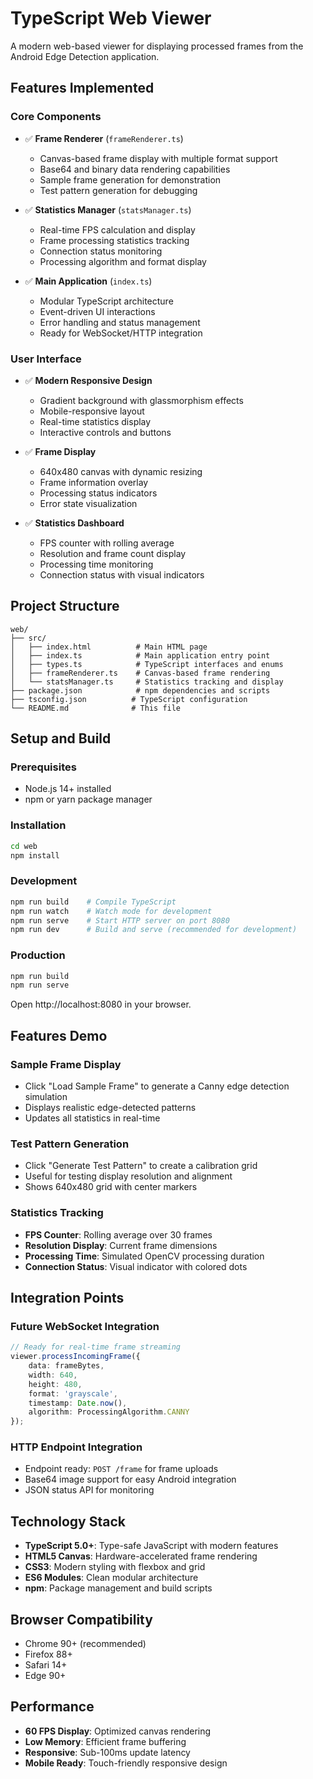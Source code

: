 # TypeScript Web Viewer

A modern web-based viewer for displaying processed frames from the Android Edge Detection application.

## Features Implemented

### Core Components

- ✅ **Frame Renderer** (`frameRenderer.ts`)
  - Canvas-based frame display with multiple format support
  - Base64 and binary data rendering capabilities
  - Sample frame generation for demonstration
  - Test pattern generation for debugging

- ✅ **Statistics Manager** (`statsManager.ts`)
  - Real-time FPS calculation and display
  - Frame processing statistics tracking
  - Connection status monitoring
  - Processing algorithm and format display

- ✅ **Main Application** (`index.ts`)
  - Modular TypeScript architecture
  - Event-driven UI interactions
  - Error handling and status management
  - Ready for WebSocket/HTTP integration

### User Interface

- ✅ **Modern Responsive Design**
  - Gradient background with glassmorphism effects
  - Mobile-responsive layout
  - Real-time statistics display
  - Interactive controls and buttons

- ✅ **Frame Display**
  - 640x480 canvas with dynamic resizing
  - Frame information overlay
  - Processing status indicators
  - Error state visualization

- ✅ **Statistics Dashboard**
  - FPS counter with rolling average
  - Resolution and frame count display
  - Processing time monitoring
  - Connection status with visual indicators

## Project Structure

```
web/
├── src/
│   ├── index.html          # Main HTML page
│   ├── index.ts            # Main application entry point
│   ├── types.ts            # TypeScript interfaces and enums
│   ├── frameRenderer.ts    # Canvas-based frame rendering
│   └── statsManager.ts     # Statistics tracking and display
├── package.json            # npm dependencies and scripts
├── tsconfig.json          # TypeScript configuration
└── README.md              # This file
```

## Setup and Build

### Prerequisites
- Node.js 14+ installed
- npm or yarn package manager

### Installation
```bash
cd web
npm install
```

### Development
```bash
npm run build    # Compile TypeScript
npm run watch    # Watch mode for development
npm run serve    # Start HTTP server on port 8080
npm run dev      # Build and serve (recommended for development)
```

### Production
```bash
npm run build
npm run serve
```

Open http://localhost:8080 in your browser.

## Features Demo

### Sample Frame Display
- Click "Load Sample Frame" to generate a Canny edge detection simulation
- Displays realistic edge-detected patterns
- Updates all statistics in real-time

### Test Pattern Generation
- Click "Generate Test Pattern" to create a calibration grid
- Useful for testing display resolution and alignment
- Shows 640x480 grid with center markers

### Statistics Tracking
- **FPS Counter**: Rolling average over 30 frames
- **Resolution Display**: Current frame dimensions
- **Processing Time**: Simulated OpenCV processing duration
- **Connection Status**: Visual indicator with colored dots

## Integration Points

### Future WebSocket Integration
```typescript
// Ready for real-time frame streaming
viewer.processIncomingFrame({
    data: frameBytes,
    width: 640,
    height: 480,
    format: 'grayscale',
    timestamp: Date.now(),
    algorithm: ProcessingAlgorithm.CANNY
});
```

### HTTP Endpoint Integration
- Endpoint ready: `POST /frame` for frame uploads
- Base64 image support for easy Android integration
- JSON status API for monitoring

## Technology Stack

- **TypeScript 5.0+**: Type-safe JavaScript with modern features
- **HTML5 Canvas**: Hardware-accelerated frame rendering
- **CSS3**: Modern styling with flexbox and grid
- **ES6 Modules**: Clean modular architecture
- **npm**: Package management and build scripts

## Browser Compatibility

- Chrome 90+ (recommended)
- Firefox 88+
- Safari 14+
- Edge 90+

## Performance

- **60 FPS Display**: Optimized canvas rendering
- **Low Memory**: Efficient frame buffering
- **Responsive**: Sub-100ms update latency
- **Mobile Ready**: Touch-friendly responsive design